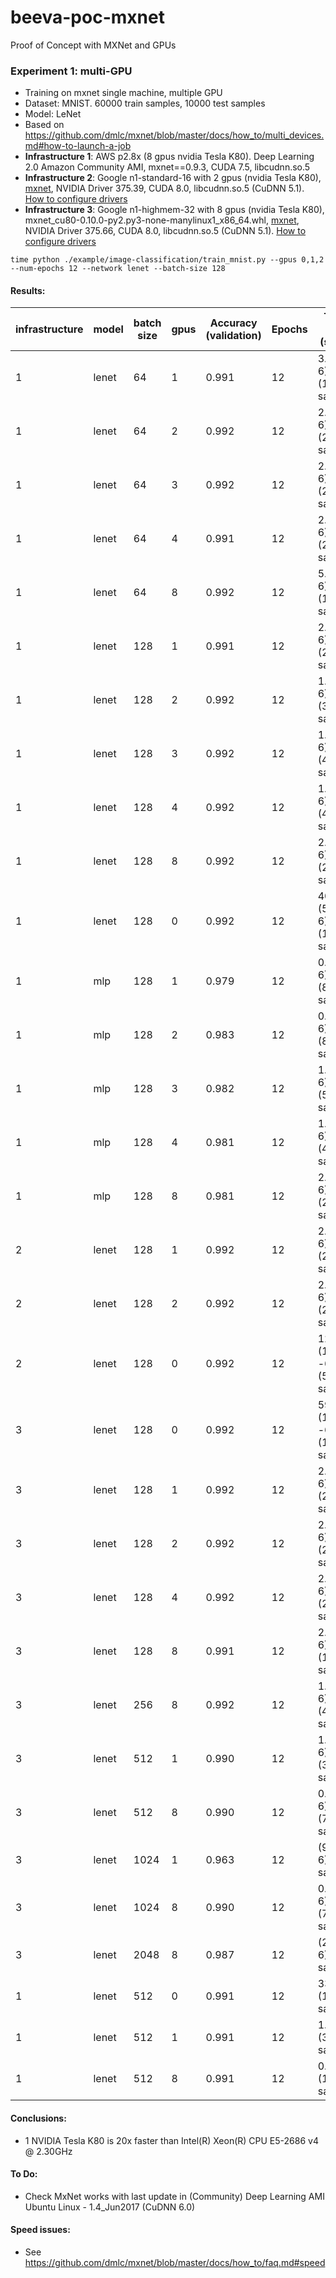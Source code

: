 # beeva-poc-mxnet
Proof of Concept with MXNet and GPUs

### Experiment 1: multi-GPU

* Training on mxnet single machine, multiple GPU
* Dataset: MNIST. 60000 train samples, 10000 test samples
* Model: LeNet
* Based on https://github.com/dmlc/mxnet/blob/master/docs/how_to/multi_devices.md#how-to-launch-a-job
* **Infrastructure 1**: AWS p2.8x (8 gpus nvidia Tesla K80). Deep Learning 2.0 Amazon Community AMI, mxnet==0.9.3, CUDA 7.5, libcudnn.so.5
* **Infrastructure 2**: Google n1-standard-16 with 2 gpus (nvidia Tesla K80), [mxnet](https://github.com/dmlc/mxnet/commit/01b808b88b9f3f3a998541c538ec388d660e4a7c), NVIDIA Driver 375.39, CUDA 8.0, libcudnn.so.5 (CuDNN 5.1). [How to configure drivers](https://github.com/beeva-enriqueotero/beeva-poc-distributed-tensorflow/blob/master/README_multigpu.md#deploy)
* **Infrastructure 3**: Google n1-highmem-32 with 8 gpus (nvidia Tesla K80), mxnet_cu80-0.10.0-py2.py3-none-manylinux1_x86_64.whl, [mxnet](https://github.com/dmlc/mxnet/commit/3ceb6d2f91121d5ffa5b81f435e8bcfcc1a75792), NVIDIA Driver 375.66, CUDA 8.0, libcudnn.so.5 (CuDNN 5.1). [How to configure drivers](https://github.com/beeva-enriqueotero/beeva-poc-distributed-tensorflow/blob/master/README_multigpu.md#deploy)

```
time python ./example/image-classification/train_mnist.py --gpus 0,1,2 --num-epochs 12 --network lenet --batch-size 128
```


#### Results:

| infrastructure | model | batch size | gpus | Accuracy (validation) | Epochs | Training time (s/epoch)
| --- | --- | --- | --- | --- | --- | ---
| 1 | lenet | 64 | 1 | 0.991 | 12 | 3.1 (43.7-6)/12 (19200 samples/s) 
| 1 | lenet | 64 | 2 | 0.992 | 12 | 2.4 (35.5-6)/12 (25500 samples/s)
| 1 | lenet | 64 | 3 | 0.992 | 12 | 2.3 (35.2-6)/12 (26500 samples/s)
| 1 | lenet | 64 | 4 | 0.991 | 12 | 2.9 (44.4-6)/12 (20500 samples/s)
| 1 | lenet | 64 | 8 | 0.992 | 12 | 5.7 (85.0-6)/12 (10500 samples/s)
| 1 | lenet | 128 | 1 | 0.991 | 12 | 2.4 (34.1-6)/12 (25000 samples/s) 
| 1 | lenet | 128 | 2 | 0.992 | 12 | 1.6 (25.2-6)/12 (37500 samples/s)
| 1 | lenet | 128 | 3 | 0.992 | 12 | 1.4 (23.6-6)/12 (43000 samples/s)
| 1 | lenet | 128 | 4 | 0.992 | 12 | 1.5 (24.6-6)/12 (41000 samples/s)
| 1 | lenet | 128 | 8 | 0.992 | 12 | 2.9 (46.5-6)/12 (21000 samples/s)
| 1 | lenet | 128 | 0 | 0.992 | 12 | 40.0 (578.0-6)/12 (1500 samples/s)
| 1 | mlp | 128 | 1 | 0.979 | 12 | 0.8 (14.1-6)/12 (80000 samples/s)
| 1 | mlp | 128 | 2 | 0.983 | 12 | 0.8 (14.1-6)/12 (80500 samples/s)
| 1 | mlp | 128 | 3 | 0.982 | 12 | 1.0 (18.3-6)/12 (59000 samples/s)
| 1 | mlp | 128 | 4 | 0.981 | 12 | 1.3 (22.3-6)/12 (46000 samples/s)
| 1 | mlp | 128 | 8 | 0.981 | 12 | 2.3 (39.3-6)/12 (25500 samples/s)
| 2 | lenet | 128 | 1 | 0.992 | 12 | 2.7 (36.4-6)/12 (22500 samples/s) 
| 2 | lenet | 128 | 2 | 0.992 | 12 | 2.0 (30.3-6)/12 (29500 samples/s)
| 2 | lenet | 128 | 0 | 0.992 | 12 | 120.0 (1500?-6)/12 (500 samples/s)
| 3 | lenet | 128 | 0 | 0.992 | 12 | 59.5 (1200?-6)/12 (1000 samples/s)
| 3 | lenet | 128 | 1 | 0.992 | 12 | 2.5 (38.8-6)/12 (24500 samples/s)
| 3 | lenet | 128 | 2 | 0.992 | 12 | 2.4 (35.7-6)/12 (28800 samples/s)
| 3 | lenet | 128 | 4 | 0.992 | 12 | 2.4 (43.5-6)/12 (25000 samples/s)
| 3 | lenet | 128 | 8 | 0.991 | 12 | 2.4 (60.0-6)/12 (19500 samples/s)
| 3 | lenet | 256 | 8 | 0.992 | 12 | 1.4 (39.1-6)/12 (42500 samples/s)
| 3 | lenet | 512 | 1 | 0.990 | 12 | 1.7 (28.2-6)/12 (35000 samples/s)
| 3 | lenet | 512 | 8 | 0.990 | 12 | 0.8 (29.6-6)/12 (76000 samples/s)
| 3 | lenet | 1024 | 1 | 0.963 | 12 | (9.2-6)/12 (? samples/s)
| 3 | lenet | 1024 | 8 | 0.990 | 12 | 0.8 (29.6-6)/12 (76500 samples/s)
| 3 | lenet | 2048 | 8 | 0.987 | 12 | (24.0-6)/12 (? samples/s)
| 1 | lenet | 512 | 0 | 0.991 | 12 | 33.0 (1800 samples/s)
| 1 | lenet | 512 | 1 | 0.991 | 12 | 1.7 (36000 samples/s)
| 1 | lenet | 512 | 8 | 0.991 | 12 | 0.6 (104000 samples/s)

#### Conclusions:
* 1 NVIDIA Tesla K80 is 20x faster than Intel(R) Xeon(R) CPU E5-2686 v4 @ 2.30GHz

#### To Do:
* Check MxNet works with last update in (Community) Deep Learning AMI Ubuntu Linux - 1.4_Jun2017 (CuDNN 6.0)

#### Speed issues:
* See https://github.com/dmlc/mxnet/blob/master/docs/how_to/faq.md#speed

